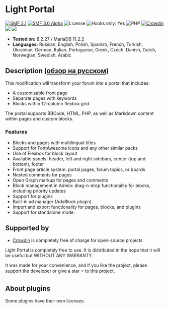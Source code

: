 # Light Portal

[![SMF 2.1](https://img.shields.io/badge/SMF-2.1-ed6033.svg?style=flat)](https://github.com/SimpleMachines/SMF2.1)
[![SMF 3.0 Alpha](https://img.shields.io/badge/SMF-3.0_Alpha-ed2533.svg?style=flat)](https://github.com/SimpleMachines/SMF/tree/release-3.0)
![License](https://img.shields.io/github/license/dragomano/light-portal)
![Hooks only: Yes](https://img.shields.io/badge/Hooks%20only-YES-blue)
![PHP](https://img.shields.io/badge/PHP-^8.1-blue.svg?style=flat)
[![Crowdin](https://badges.crowdin.net/light-portal/localized.svg)](https://crowdin.com/project/light-portal)
[![](https://img.shields.io/badge/Demo-Forum-brightgreen.svg)](https://demo.dragomano.ru)
[![](https://img.shields.io/badge/Docs-Site-orange.svg)](https://dragomano.github.io/Light-Portal/)

- **Tested on:** 8.2.27 / MariaDB 11.2.2
- **Languages:** Russian, English, Polish, Spanish, French, Turkish, Ukrainian, German, Italian, Portuguese, Greek, Czech, Danish, Dutch, Norwegian, Swedish, Arabic

## Description ([обзор на русском](https://dragomano.ru/mods/light-portal))

This modification will transform your forum into a portal that includes:

- A customizable front page
- Separate pages with keywords
- Blocks within 12-column flexbox grid

The portal supports BBCode, HTML, PHP, as well as Markdown content within pages and custom blocks.

### Features

- Blocks and pages with multilingual titles
- Support for FontAwesome icons and any other similar packs
- Use of Flexbox for block layout
- Available panels: header, left and right sidebars, center (top and bottom), footer
- Front page article system: portal pages, forum topics, or boards
- Nested comments for pages
- Open Graph markup for pages and comments
- Block management in Admin: drag-n-drop functionality for blocks, including priority updates
- Support for plugins
- Built-in ad manager (AdsBlock plugin)
- Import and export functionality for pages, blocks, and plugins
- Support for standalone mode

## Supported by

- [Crowdin](https://crowdin.com/project/light-portal) is completely free of charge for open-source projects

Light Portal is completely free to use. It is distributed in the hope that it will be useful but WITHOUT ANY WARRANTY.

It was made for your convenience, and if you like the project, please support the developer or give a star ⭐️ to this project.

## About plugins

Some plugins have their own licenses.
